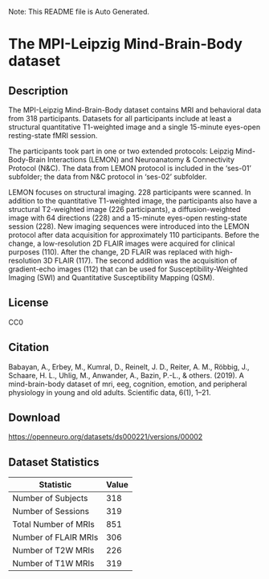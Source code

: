 Note: This README file is Auto Generated.

# The MPI-Leipzig Mind-Brain-Body dataset

## Description

The MPI-Leipzig Mind-Brain-Body dataset contains MRI and behavioral data from 318 participants. Datasets for all participants include at least a structural quantitative T1-weighted image and a single 15-minute eyes-open resting-state fMRI session.

The participants took part in one or two extended protocols: Leipzig Mind-Body-Brain Interactions (LEMON) and Neuroanatomy & Connectivity Protocol (N&C). The data from LEMON protocol is included in the ‘ses-01’ subfolder; the data from N&C protocol in ‘ses-02’ subfolder.

LEMON focuses on structural imaging. 228 participants were scanned. In addition to the quantitative T1-weighted image, the participants also have a structural T2-weighted image (226 participants), a diffusion-weighted image with 64 directions (228) and a 15-minute eyes-open resting-state session (228). New imaging sequences were introduced into the LEMON protocol after data acquisition for approximately 110 participants. Before the change, a low-resolution 2D FLAIR images were acquired for clinical purposes (110). After the change, 2D FLAIR was replaced with high-resolution 3D FLAIR (117). The second addition was the acquisition of gradient-echo images (112) that can be used for Susceptibility-Weighted Imaging (SWI) and Quantitative Susceptibility Mapping (QSM).


## License

CC0

## Citation

Babayan, A., Erbey, M., Kumral, D., Reinelt, J. D., Reiter, A. M., Röbbig, J., Schaare, H. L., Uhlig, M., Anwander, A., Bazin, P.-L., & others. (2019). A mind-brain-body dataset of mri, eeg, cognition, emotion, and peripheral physiology in young and old adults. Scientific data, 6(1), 1–21.

## Download

https://openneuro.org/datasets/ds000221/versions/00002

## Dataset Statistics

| Statistic | Value |
| --- | --- |
| Number of Subjects | 318 |
| Number of Sessions | 319 |
| Total Number of MRIs | 851 |
| Number of FLAIR MRIs | 306 |
| Number of T2W MRIs | 226 |
| Number of T1W MRIs | 319 |

